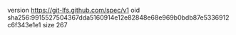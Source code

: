 version https://git-lfs.github.com/spec/v1
oid sha256:9915527504367dda5160914e12e82848e68e969b0bdb87e5336912c6f343e1e1
size 267

